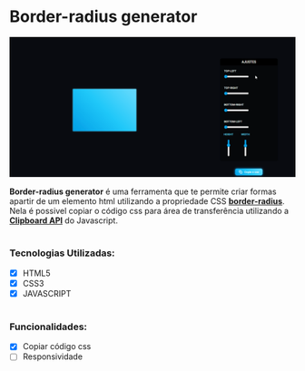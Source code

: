
# **Border-radius generator**

![img](https://github.com/savioDamasceno/GifsReadme/blob/main/Border-radius%20generator.gif?raw=true)


**Border-radius generator** é uma ferramenta que te permite criar formas apartir de um elemento html utilizando a propriedade CSS **[border-radius](https://developer.mozilla.org/pt-BR/docs/Web/CSS/border-radius)**. Nela é possivel copiar o código css para área de transferência utilizando a **[Clipboard API](https://developer.mozilla.org/en-US/docs/Web/API/Clipboard_API)** do Javascript.

#

### **Tecnologias Utilizadas:** 
- [x] HTML5
- [x] CSS3
- [x] JAVASCRIPT 

#
### **Funcionalidades:**
- [x] Copiar código css
- [ ] Responsividade
